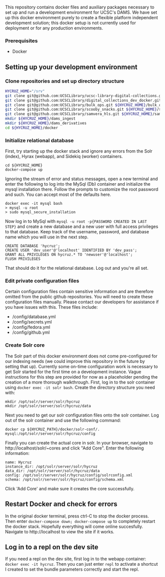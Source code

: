 This repository contains docker files and auxiliary packages necessary to set up and run a development environment for UCSC's DAMS. We have set up this docker environment purely to create a flexible platform independent development solution; this docker setup is not currently used for deployment or for any production environments.

### Prerequisites
- Docker

## Setting up your development environment
### Clone repositories and set up directory structure
```bash
HYCRUZ_HOME="/srv"
git clone git@github.com:UCSCLibrary/ucsc-library-digital-collections.git ${HYCRUZ_HOME}/hycruz
git clone git@github.com:UCSCLibrary/digital_collections_dev_docker.git ${HYCRUZ_HOME}/docker
git clone git@github.com:UCSCLibrary/bulk_ops.git ${HYCRUZ_HOME}/bulk_ops
git clone git@github.com:UCSCLibrary/scooby_snacks.git ${HYCRUZ_HOME}/scooby_snacks
git clone git@github.com:UCSCLibrary/samvera_hls.git ${HYCRUZ_HOME}/samvera_hls
mkdir ${HYCRUZ_HOME}/dams_ingest
mkdir ${HYCRUZ_HOME}/dams_derivatives
cd ${HYCRUZ_HOME}/docker
```


### Initialize relational database
First, try starting up the docker stack and ignore any errors from the Solr (index), Hyrax (webapp), and Sidekiq (worker) containers.
```
cd ${HYCRUZ_HOME}
docker-compose up
```
Ignoring the stream of error and status messages, open a new terminal and enter the following to log into the MySql (Db) container and initialize the mysql installation there. Follow the prompts to customize the root password and such. You can accept most of the defaults here.
```
docker exec -it mysql bash
> mysql -u root
> sudo mysql_secure_installation
```
Now log in to MySql with `mysql -u root -p{PASSWORD CREATED IN LAST STEP}` and create a new database and a new user with full access privileges to that database. Keep track of the username, password, and database name which you will use in the next step.
```
CREATE DATABASE 'hycruz';
CREATE USER 'dev_user'@'localhost' IDENTIFIED BY 'dev_pass';
GRANT ALL PRIVILEGES ON hycruz.* TO 'newuser'@'localhost';
FLUSH PRIVILEGES
```
That should do it for the relational database. Log out and you're all set.

### Edit private configuration files
Certain configuration files contain sensitive information and are therefore omitted from the public github repositories. You will need to create these configuration files manually. Please contact our developers for assistance if you have issues with this.
These files include:
- /config/database.yml
- /config/secrets.yml
- /config/fedora.yml
- /config/github.yml

### Create Solr core
The Solr part of this docker environment does not come pre-configured for our indexing needs (we could improve this repository in the future by setting that up). Currently some on-time configuration work is necessary to get Solr started for the first time on a development instance. Vague instructions for this step are provided for now as a placeholder pending the creation of a more thorough walkthrough.
First, log in to the solr container using `docker exec -it solr bash`. Create the directory structure you need with:
```
mkdir /opt/solr/server/solr/hycruz
mkdir /opt/solr/server/solr/hycruz/data
```
Next you need to get our solr configuration files onto the solr container. Log out of the solr container and use the following command:
```
docker cp ${HYCRUZ_PATH}/docker/solr-conf/. mysql:/opt/solr/server/solr/hycruz/config
```
Finally you can create the actual core in solr. In your browser, navigate to http://localhost/solr/~cores and click "Add Core". Enter the following information:
```
name: Hycruz
instance_dir: /opt/solr/server/solr/hycruz
data_dir: /opt/solr/server/solr/hycruz/data
config: /opt/solr/server/solr/hycruz/config/solrconfig.xml
schema: /opt/solr/server/solr/hycruz/config/schema.xml
```
Click 'Add Core' and make sure it creates the core successfully.

## Restart Docker and check for errors
In the original docker terminal, press ctrl-C to stop the docker process. Then enter `docker-compose down; docker-compose up` to completely restart the docker stack. Hopefully everything will come online succesfully. Navigate to http://localhost to view the site if it works.

## Log in to a repl on the dev site
If you need a repl on the dev site, first log in to the webapp container: `docker exec -it hycruz`. Then you can just enter `repl` to activate a shortcut I created to set the bundle parameters correctly and start the repl. 
